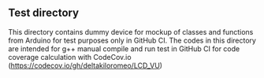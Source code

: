 ## Test directory
This directory contains dummy device for mockup of classes and functions from Arduino for test purposes only in GitHub CI.
The codes in this directory are intended for g++ manual compile and run test in GitHub CI for code coverage calculation with CodeCov.io (https://codecov.io/gh/deltakiloromeo/LCD_VU)